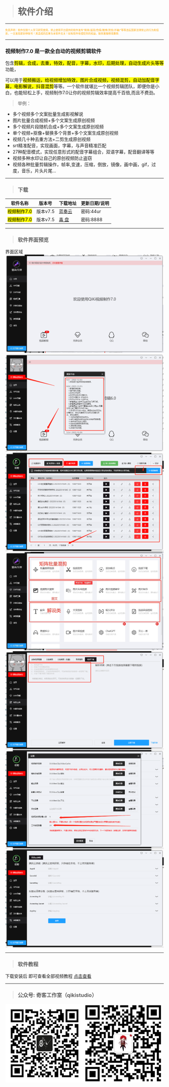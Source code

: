 > # 软件介绍

---
<p style="font-size: 8px; color:orange">免责声明：软件仅限个人学习研究使用，禁止使用平台提供的软件发布“刷单/返现/色情/赌博/洗钱/诈骗/”等等违反国家法律禁止的行为和信息，一旦发现即封停账号！其造成的后果与本软件无关！如有软件有侵犯你的权益，联系客服修改删除.</p>

---

### 视频制作7.0 是一款全自动的视频剪辑软件

包含<mark>剪辑，合成，去重，特效，配音，字幕，水印，后期处理，自动生成片头等等</mark>功能，

可以用于<mark>视频搬运，给视频增加特效，图片合成视频，视频混剪，自动加配音字幕，电影解说，抖音混剪</mark>等等​。一个软件就堪比一个视频剪辑团队，即便你是小白，也能轻松上手，视频制作7.0让你的视频剪辑效率提高千百倍​,而且不费劲。

> 举例：

* 多个视频多个文案批量生成影视解说
* 图片批量合成视频+多个文案生成原创视频
* 多个视频片段随机合成+多个文案生成原创视频
* 单个视频+抠像+替换多个背景+多个文案生成原创视频
* 视频几十种去重方法+二剪生成原创视频
* srt精准配音，实现画面，字幕，与声音精准匹配
* 27种配音模式，实现任意形式的配音字幕组合，双语字幕，配音翻译等等
* 视频多种水印让自己的原创视频防止盗窃
* 视频各种批量剪辑操作，帧率,变速，压缩，倒放，镜像，画中画，gif，过度，音乐，片头片尾... 

----
> ### 下载

| 软件名称                       | 版本号     | 下载地址                                     | 更新日期/说明             |
| -------------------------- | ------- | ---------------------------------------------- | ------------------- |
| <mark>视频制作7.0</mark>   | 版本v7.5 | [蓝奏云](https://ww0.lanzoul.com/b0hc73fza)     |  密码:44ur |
| <mark>视频制作7.0</mark>   | 版本v7.5 | [毒  盘](https://pan.baidu.com/s/1GYMdi_PU0p6qWml5P9o2Rw?pwd=8888)     |  密码:8888 |

----

> ### 软件界面预览

界面区域
![输入图片说明](qikiclip6_0/sy1.png)
![输入图片说明](qikiclip6_0/1.png)
![输入图片说明](qikiclip6_0/2.png)
![输入图片说明](qikiclip6_0/svip1.png)
![输入图片说明](qikiclip6_0/4.png)
![输入图片说明](qikiclip6_0/6.png)
![输入图片说明](qikiclip6_0/5.png)

----
> ### 软件教程
 下载安装后 即可查看全部视频教程
[点击查看](qikiclip/qikiclip6_0?id=下载)

----

> ### 公众号: 奇客工作室（qikistudio）
 
 ![输入图片说明](../static/gzh.png)![输入图片说明](../static/wx.png)